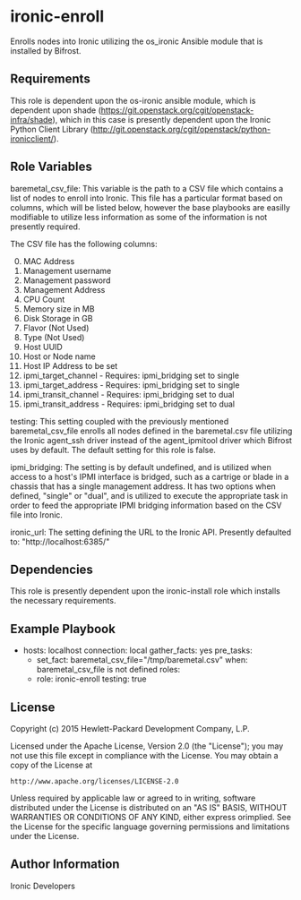 ironic-enroll
=============

Enrolls nodes into Ironic utilizing the os_ironic Ansible module that is installed by Bifrost.

Requirements
------------

This role is dependent upon the os-ironic ansible module, which is dependent upon shade (https://git.openstack.org/cgit/openstack-infra/shade), which in this case is presently dependent upon the Ironic Python Client Library (http://git.openstack.org/cgit/openstack/python-ironicclient/).

Role Variables
--------------

baremetal_csv_file: This variable is the path to a CSV file which contains a list of nodes to enroll into Ironic.  This file has a particular format based on columns, which will be listed below, however the base playbooks are easilly modifiable to utilize less information as some of the information is not presently required.

The CSV file has the following columns:

0. MAC Address
1. Management username
2. Management password
3. Management Address
4. CPU Count
5. Memory size in MB
6. Disk Storage in GB
7. Flavor (Not Used)
8. Type (Not Used)
9. Host UUID
10. Host or Node name
11. Host IP Address to be set
12. ipmi_target_channel - Requires: ipmi_bridging set to single
13. ipmi_target_address - Requires: ipmi_bridging set to single
14. ipmi_transit_channel - Requires: ipmi_bridging set to dual
15. ipmi_transit_address - Requires: ipmi_bridging set to dual

testing: This setting coupled with the previously mentioned baremetal_csv_file enrolls all nodes defined in the baremetal.csv file utilizing the Ironic agent_ssh driver instead of the agent_ipmitool driver which Bifrost uses by default.  The default setting for this role is false. 

ipmi_bridging:  The setting is by default undefined, and is utilized when access to a host's IPMI interface is bridged, such as a cartrige or blade in a chassis that has a single management address.  It has two options when defined, "single" or "dual", and is utilized to execute the appropriate task in order to feed the appropriate IPMI bridging information based on the CSV file into Ironic.

ironic_url: The setting defining the URL to the Ironic API.  Presently defaulted to: "http://localhost:6385/"

Dependencies
------------

This role is presently dependent upon the ironic-install role which installs the necessary requirements.

Example Playbook
----------------

- hosts: localhost
  connection: local
  gather_facts: yes
  pre_tasks:
    - set_fact: baremetal_csv_file="/tmp/baremetal.csv"
      when: baremetal_csv_file is not defined
  roles:
    - role: ironic-enroll
      testing: true

License
-------

Copyright (c) 2015 Hewlett-Packard Development Company, L.P.

Licensed under the Apache License, Version 2.0 (the "License");
you may not use this file except in compliance with the License.
You may obtain a copy of the License at

    http://www.apache.org/licenses/LICENSE-2.0

Unless required by applicable law or agreed to in writing, software
distributed under the License is distributed on an "AS IS" BASIS,
WITHOUT WARRANTIES OR CONDITIONS OF ANY KIND, either express orimplied.
See the License for the specific language governing permissions and
limitations under the License.

Author Information
------------------

Ironic Developers
